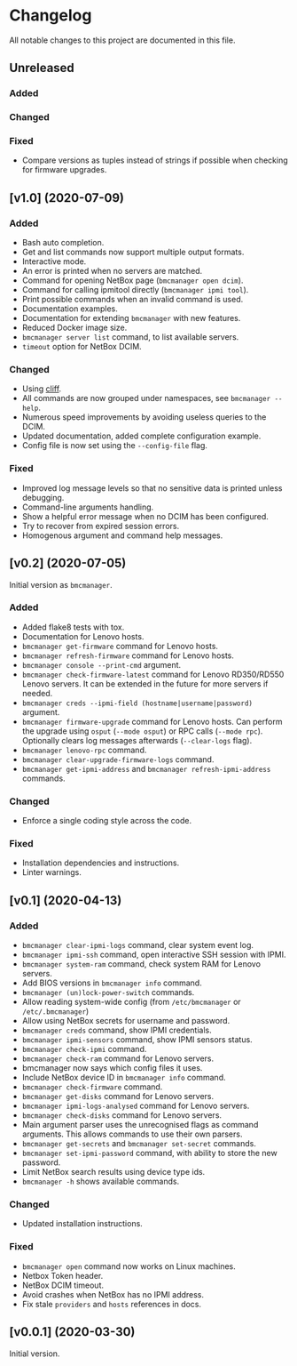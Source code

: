 # Changelog

All notable changes to this project are documented in this file.

## Unreleased

### Added

### Changed

### Fixed

- Compare versions as tuples instead of strings if possible when checking for firmware upgrades.

## [v1.0] (2020-07-09)

### Added

- Bash auto completion.
- Get and list commands now support multiple output formats.
- Interactive mode.
- An error is printed when no servers are matched.
- Command for opening NetBox page (`bmcmanager open dcim`).
- Command for calling ipmitool directly (`bmcmanager ipmi tool`).
- Print possible commands when an invalid command is used.
- Documentation examples.
- Documentation for extending `bmcmanager` with new features.
- Reduced Docker image size.
- `bmcmanager server list` command, to list available servers.
- `timeout` option for NetBox DCIM.

### Changed

- Using [cliff](https://docs.openstack.org/cliff/latest/index.html).
- All commands are now grouped under namespaces, see `bmcmanager --help`.
- Numerous speed improvements by avoiding useless queries to the DCIM.
- Updated documentation, added complete configuration example.
- Config file is now set using the `--config-file` flag.

### Fixed

- Improved log message levels so that no sensitive data is printed unless debugging.
- Command-line arguments handling.
- Show a helpful error message when no DCIM has been configured.
- Try to recover from expired session errors.
- Homogenous argument and command help messages.


## [v0.2] (2020-07-05)

Initial version as `bmcmanager`.

### Added

- Added flake8 tests with tox.
- Documentation for Lenovo hosts.
- `bmcmanager get-firmware` command for Lenovo hosts.
- `bmcmanager refresh-firmware` command for Lenovo hosts.
- `bmcmanager console --print-cmd` argument.
- `bmcmanager check-firmware-latest` command for Lenovo RD350/RD550 Lenovo servers. It can be extended in the future for more servers if needed.
- `bmcmanager creds --ipmi-field (hostname|username|password)` argument.
- `bmcmanager firmware-upgrade` command for Lenovo hosts. Can perform the upgrade using `osput` (`--mode osput`) or RPC calls (`--mode rpc`). Optionally clears log messages afterwards (`--clear-logs` flag).
- `bmcmanager lenovo-rpc` command.
- `bmcmanager clear-upgrade-firmware-logs` command.
- `bmcmanager get-ipmi-address` and `bmcmanager refresh-ipmi-address` commands.

### Changed

- Enforce a single coding style across the code.

### Fixed

- Installation dependencies and instructions.
- Linter warnings.


## [v0.1] (2020-04-13)

### Added

- `bmcmanager clear-ipmi-logs` command, clear system event log.
- `bmcmanager ipmi-ssh` command, open interactive SSH session with IPMI.
- `bmcmanager system-ram` command, check system RAM for Lenovo servers.
- Add BIOS versions in `bmcmanager info` command.
- `bmcmanager (un)lock-power-switch` commands.
- Allow reading system-wide config (from `/etc/bmcmanager` or `/etc/.bmcmanager`)
- Allow using NetBox secrets for username and password.
- `bmcmanager creds` command, show IPMI credentials.
- `bmcmanager ipmi-sensors` command, show IPMI sensors status.
- `bmcmanager check-ipmi` command.
- `bmcmanager check-ram` command for Lenovo servers.
- bmcmanager now says which config files it uses.
- Include NetBox device ID in `bmcmanager info` command.
- `bmcmanager check-firmware` command.
- `bmcmanager get-disks` command for Lenovo servers.
- `bmcmanager ipmi-logs-analysed` command for Lenovo servers.
- `bmcmanager check-disks` command for Lenovo servers.
- Main argument parser uses the unrecognised flags as command arguments. This allows commands to use their own parsers.
- `bmcmanager get-secrets` and `bmcmanager set-secret` commands.
- `bmcmanager set-ipmi-password` command, with ability to store the new password.
- Limit NetBox search results using device type ids.
- `bmcmanager -h` shows available commands.

### Changed

- Updated installation instructions.

### Fixed

- `bmcmanager open` command now works on Linux machines.
- Netbox Token header.
- NetBox DCIM timeout.
- Avoid crashes when NetBox has no IPMI address.
- Fix stale `providers` and `hosts` references in docs.

## [v0.0.1] (2020-03-30)

Initial version.
